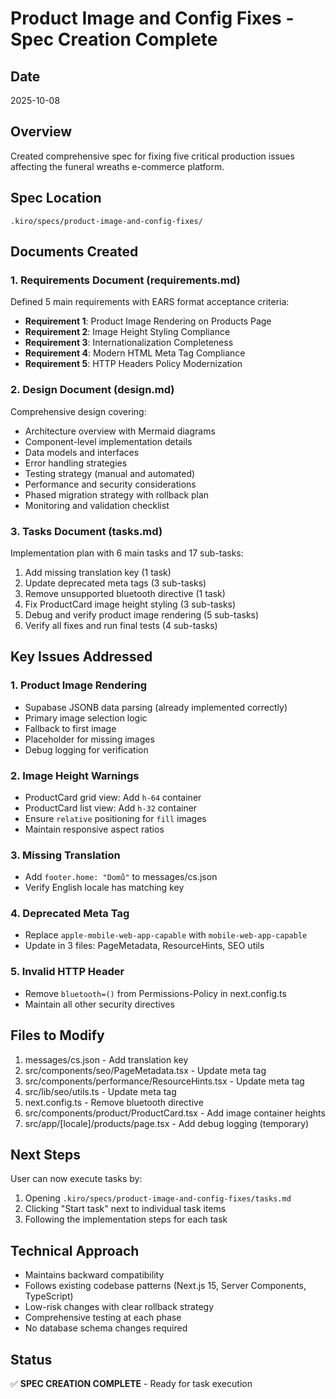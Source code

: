 # Product Image and Config Fixes - Spec Creation Complete

## Date
2025-10-08

## Overview
Created comprehensive spec for fixing five critical production issues affecting the funeral wreaths e-commerce platform.

## Spec Location
`.kiro/specs/product-image-and-config-fixes/`

## Documents Created

### 1. Requirements Document (requirements.md)
Defined 5 main requirements with EARS format acceptance criteria:
- **Requirement 1**: Product Image Rendering on Products Page
- **Requirement 2**: Image Height Styling Compliance
- **Requirement 3**: Internationalization Completeness
- **Requirement 4**: Modern HTML Meta Tag Compliance
- **Requirement 5**: HTTP Headers Policy Modernization

### 2. Design Document (design.md)
Comprehensive design covering:
- Architecture overview with Mermaid diagrams
- Component-level implementation details
- Data models and interfaces
- Error handling strategies
- Testing strategy (manual and automated)
- Performance and security considerations
- Phased migration strategy with rollback plan
- Monitoring and validation checklist

### 3. Tasks Document (tasks.md)
Implementation plan with 6 main tasks and 17 sub-tasks:
1. Add missing translation key (1 task)
2. Update deprecated meta tags (3 sub-tasks)
3. Remove unsupported bluetooth directive (1 task)
4. Fix ProductCard image height styling (3 sub-tasks)
5. Debug and verify product image rendering (5 sub-tasks)
6. Verify all fixes and run final tests (4 sub-tasks)

## Key Issues Addressed

### 1. Product Image Rendering
- Supabase JSONB data parsing (already implemented correctly)
- Primary image selection logic
- Fallback to first image
- Placeholder for missing images
- Debug logging for verification

### 2. Image Height Warnings
- ProductCard grid view: Add `h-64` container
- ProductCard list view: Add `h-32` container
- Ensure `relative` positioning for `fill` images
- Maintain responsive aspect ratios

### 3. Missing Translation
- Add `footer.home: "Domů"` to messages/cs.json
- Verify English locale has matching key

### 4. Deprecated Meta Tag
- Replace `apple-mobile-web-app-capable` with `mobile-web-app-capable`
- Update in 3 files: PageMetadata, ResourceHints, SEO utils

### 5. Invalid HTTP Header
- Remove `bluetooth=()` from Permissions-Policy in next.config.ts
- Maintain all other security directives

## Files to Modify
1. messages/cs.json - Add translation key
2. src/components/seo/PageMetadata.tsx - Update meta tag
3. src/components/performance/ResourceHints.tsx - Update meta tag
4. src/lib/seo/utils.ts - Update meta tag
5. next.config.ts - Remove bluetooth directive
6. src/components/product/ProductCard.tsx - Add image container heights
7. src/app/[locale]/products/page.tsx - Add debug logging (temporary)

## Next Steps
User can now execute tasks by:
1. Opening `.kiro/specs/product-image-and-config-fixes/tasks.md`
2. Clicking "Start task" next to individual task items
3. Following the implementation steps for each task

## Technical Approach
- Maintains backward compatibility
- Follows existing codebase patterns (Next.js 15, Server Components, TypeScript)
- Low-risk changes with clear rollback strategy
- Comprehensive testing at each phase
- No database schema changes required

## Status
✅ **SPEC CREATION COMPLETE** - Ready for task execution
